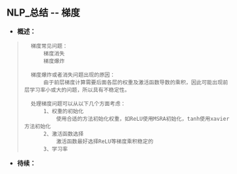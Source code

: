 ## NLP_总结 -- 梯度
- **概述：**
>       梯度常见问题：
>           梯度消失
>           梯度爆炸
>
>       梯度爆炸或者消失问题出现的原因：
>           由于前层梯度计算需要后面各层的权重及激活函数导数的乘积，因此可能出现前层学习率小或大的问题，所以具有不稳定性。
>
>       处理梯度问题可以从以下几个方面考虑：
>           1、权重的初始化
>               使用合适的方法初始化权重，如ReLU使用MSRA初始化，tanh使用xavier方法初始化
>           2、激活函数选择
>               激活函数最好选择ReLU等梯度乘积稳定的
>           3、学习率
>               
>
>
>
>
>
>
>
>

- **待续：**
>
>
>
>
>
>
>
>
>
>
>
>
>
>
>
>
>
>
>
>
>
>
>

